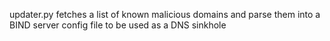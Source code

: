 updater.py fetches a list of known malicious domains and parse them into a BIND server config file to be used as a DNS sinkhole
